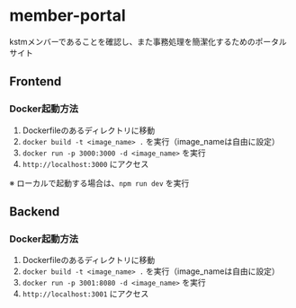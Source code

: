 # member-portal
kstmメンバーであることを確認し、また事務処理を簡潔化するためのポータルサイト

## Frontend
### Docker起動方法
1. Dockerfileのあるディレクトリに移動
2. `docker build -t <image_name> .` を実行（image_nameは自由に設定）
3. `docker run -p 3000:3000 -d <image_name>` を実行
4. `http://localhost:3000` にアクセス

※ ローカルで起動する場合は、`npm run dev` を実行

## Backend 

### Docker起動方法
1. Dockerfileのあるディレクトリに移動
2. `docker build -t <image_name> .` を実行（image_nameは自由に設定）
3. `docker run -p 3001:8080 -d <image_name>` を実行
4. `http://localhost:3001` にアクセス


